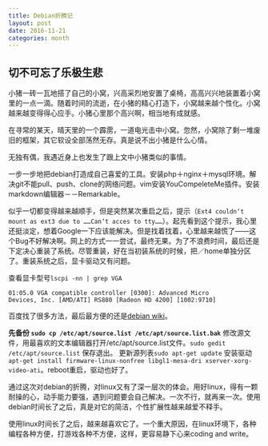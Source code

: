 ```yaml
---
title: Debian折腾记
layout: post
date: 2016-11-21
categories: month
---
```


## 切不可忘了乐极生悲

小猪一砖一瓦地搭了自己的小窝，兴高采烈地安置了桌椅，高高兴兴地装置着小窝里的一点一滴。随着时间的流逝，在小猪的精心打造下，小窝越来越个性化。小窝越来越变得得心应手。小猪心里那个高兴啊，相当地有成就感。

在寻常的某天，晴天里的一个霹雳，一道电光击中小窝。忽然，小窝除了剩一堆废旧的框架，其它软设全部荡然无存。真是说不出小猪是什么心情。

无独有偶，我遇近身上也发生了跟上文中小猪类似的事情。

一步一步地把debian打造成自己喜爱的工具。安装php＋nginx＋mysql环境。解决git不能pull、push、clone的网络问题。vim安装YouCompeleteMe插件。安装markdown编辑器－－Remarkable。

似乎一切都变得越来越顺手，但是突然某次重启之后，提示（`Ext4 couldn‘t mount as ext3 due to ……Can‘t acces to tty……`）。起先看到这个提示，我心里还挺淡定，想着Google一下应该能解决。但是找着找着，心里越来越慌了——这个Bug不好解决啊。网上的方式一一尝试，最终无果。为了不浪费时间，最后还是下定决心重装了系统。尽管重装，好在当初装系统的时候，把／home单独分区了。重装系统之后，显卡驱动又有问题。

查看显卡型号`lscpi -nn | grep VGA`

<code>01:05.0 VGA compatible controller [0300]: Advanced Micro Devices, Inc. [AMD/ATI] RS880 [Radeon HD 4200] [1002:9710]</code>

百度找了很多方法，最后最方便的还是[debian wiki](https://wiki.debian.org/AtiHowTo)。

**先备份 `sudo cp /etc/apt/source.list /etc/apt/source.list.bak`**
修改源文件，用最喜欢的文本编辑器打开/etc/apt/source.list文件。`sudo gedit /etc/apt/source.list` 保存退出。
更新源列表`sudo apt-get update`
安装驱动`apt-get install firmware-linux-nonfree libgl1-mesa-dri xserver-xorg-video-ati`。reboot重启，驱动也好了。

通过这次对debian的折腾，对linux又有了深一层次的体会。用好linux，得有一颗耐操的心，动手能力要强，遇到问题要会自己解决。一次不行，就再来一次。使用debian时间长了之后，真是对它的简洁，个性扩展性越来越爱不释手。

使用linux时间长了之后，越来越喜欢它了。一个重大原因，在linux环境下，各种编程各种方便，打游戏各种不方便，这样，更容易静下心来coding and write。
